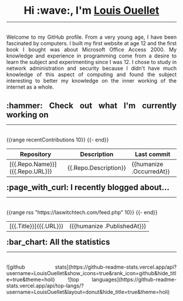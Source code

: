 <div align="justify" style="padding: 20px;">
    <h1 style="text-align:center;border-bottom:0px; padding-bottom: 0px; margin-bottom: 0px;">Hi :wave:, I'm <a href="https://laswitchtech.com">Louis Ouellet</a></h1>
    <hr style="margin-bottom:32px;">
    <p align="justify">Welcome to my GitHub profile. From a very young age, I have been fascinated by computers. I built my first website at age 12 and the first book I bought was about Microsoft Office Access 2000. My knowledge and experience in programming come from a desire to learn the subject and experimenting since I was 12. I chose to study in network administration and security because I didn't have much knowledge of this aspect of computing and found the subject interesting to better my knowledge on the inner working of the internet as a whole.</p>
    <h2 style="border-bottom:0px; padding-bottom: 0px; margin-bottom: 0px;">:hammer: Check out what I'm currently working on</h2>
    <hr style="margin-bottom:32px;">
    <table align="left">
        <thead>
            <tr>
                <th>Repository</th>
                <th>Description</th>
                <th>Last commit</th>
            </tr>
        </thead>
        <tbody>
            {{range recentContributions 10}}
            <tr>
                <td>[{{.Repo.Name}}]({{.Repo.URL}})</td>
                <td>{{.Repo.Description}}</td>
                <td>{{humanize .OccurredAt}}</td>
            </tr>
            {{- end}}
        </tbody>
    </table>
    <h2 style="border-bottom:0px; padding-bottom: 0px; margin-bottom: 0px;">:page_with_curl: I recently blogged about...</h2>
    <hr style="margin-bottom:32px;">
    <table align="left">
        <tbody>
            {{range rss "https://laswitchtech.com/feed.php" 10}}
            <tr>
                <td>[{{.Title}}]({{.URL}})</td>
                <td>({{humanize .PublishedAt}})</td>
            </tr>
            {{- end}}
        </tbody>
    </table>
    <h2 style="border-bottom:0px; padding-bottom: 0px; margin-bottom: 0px;">:bar_chart: All the statistics</h2>
    <hr style="margin-bottom:32px;">
    <div>
        ![github stats](https://github-readme-stats.vercel.app/api?username=LouisOuellet&show_icons=true&rank_icon=github&hide_title=true&theme=holi)
        ![top languages](https://github-readme-stats.vercel.app/api/top-langs/?username=LouisOuellet&layout=donut&hide_title=true&theme=holi)
    </div>
</div>
